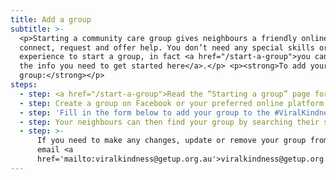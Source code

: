 ```yaml
---
title: Add a group
subtitle: >-
  <p>Starting a community care group gives neighbours a friendly online space to
  connect, request and offer help. You don’t need any special skills or
  experience to start a group, in fact <a href="/start-a-group">you can find all
  the info you need to get started here</a>.</p> <p><strong>To add your
  group:</strong></p>
steps:
  - step: <a href="/start-a-group">Read the “Starting a group” page for guidance</a>
  - step: Create a group on Facebook or your preferred online platform
  - step: 'Fill in the form below to add your group to the #ViralKindness hub'
  - step: Your neighbours can then find your group by searching their suburb
  - step: >-
      If you need to make any changes, update or remove your group from the hub,
      email <a
      href='mailto:viralkindness@getup.org.au'>viralkindness@getup.org.au</a>
---
```



